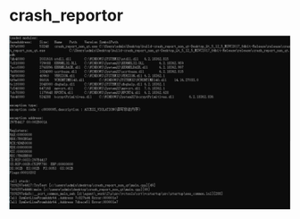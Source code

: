 # crash_reportor

![alt text](https://github.com/tagsBag/crash_reportor/blob/master/crash_report_non_qt/%E6%8D%95%E8%8E%B7.PNG "GUI Preview")

